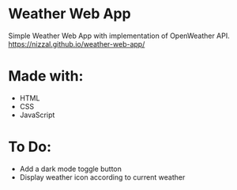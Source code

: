 # Weather Web App

Simple Weather Web App with implementation of OpenWeather API.
https://nizzal.github.io/weather-web-app/

# Made with:
* HTML
* CSS
* JavaScript

# To Do:
* Add a dark mode toggle button
* Display weather icon according to current weather